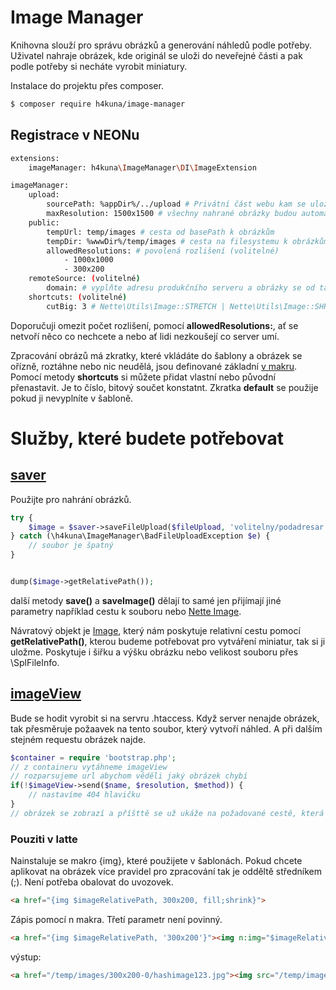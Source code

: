 Image Manager
=============

Knihovna slouží pro správu obrázků a generování náhledů podle potřeby. Uživatel nahraje obrázek, kde originál se uloži do neveřejné části a pak podle potřeby si necháte vyrobit miniatury.

Instalace do projektu přes composer.
```sh
$ composer require h4kuna/image-manager
```

Registrace v NEONu
------------------
```sh
extensions:
	imageManager: h4kuna\ImageManager\DI\ImageExtension

imageManager:
	upload:
		sourcePath: %appDir%/../upload # Privátní část webu kam se uloží originální obrázky
		maxResolution: 1500x1500 # všechny nahrané obrázky budou automaticky zmenšeny (defaultně 3840×2160)
	public:
		tempUrl: temp/images # cesta od basePath k obrázkům
		tempDir: %wwwDir%/temp/images # cesta na filesystemu k obrázkům kam se mají zmenšovat
		allowedResolutions: # povolená rozlišení (volitelné)
			- 1000x1000
			- 300x200
	remoteSource: (volitelné)
		domain: # vyplňte adresu produkčního serveru a obrázky se od tamtud stáhnou
	shortcuts: (volitelné)
		cutBig: 3 # Nette\Utils\Image::STRETCH | Nette\Utils\Image::SHRINK_ONLY
```

Doporučuji omezit počet rozlišení, pomocí **allowedResolutions:**, ať se netvoří něco co nechcete a nebo ať lidi nezkoušejí co server umí.

Zpracování obrázů má zkratky, které vkládáte do šablony a obrázek se ořízně, roztáhne nebo nic neudělá, jsou definované základní [v makru](../src/Template/LatteMacro.php). Pomocí metody **shortcuts** si můžete přidat vlastní nebo původní přenastavit. Je to číslo, bitový součet konstatnt. Zkratka **default** se použije pokud ji nevyplníte v šabloně.

Služby, které budete potřebovat
======

[saver](../src/Saver.php)
-----
Použijte pro nahrání obrázků.
```php
try {
    $image = $saver->saveFileUpload($fileUpload, 'volitelny/podadresar');
} catch (\h4kuna\ImageManager\BadFileUploadException $e) {
    // soubor je špatný
}


dump($image->getRelativePath()); 
```

další metody **save()** a **saveImage()** dělají to samé jen přijímají jiné parametry například cestu k souboru nebo [Nette Image](https://api.nette.org/Nette.Utils.Image.html).

Návratový objekt je [Image](../src/Image.php), který nám poskytuje relativní cestu pomocí **getRelativePath()**, kterou budeme potřebovat pro vytváření miniatur, tak si ji uložme. Poskytuje i šiřku a výšku obrázku nebo velikost souboru přes \SplFileInfo.

[imageView](../src/ImageView.php)
---------
Bude se hodit vyrobit si na servru .htaccess. Když server nenajde obrázek, tak přesměruje požaavek na tento soubor, který vytvoří náhled. A při dalším stejném requestu obrázek najde.

```php
$container = require 'bootstrap.php';
// z containeru vytáhneme imageView
// rozparsujeme url abychom věděli jaký obrázek chybí
if(!$imageView->send($name, $resolution, $method)) {
    // nastavíme 404 hlavičku
}
// obrázek se zobrazí a příšttě se už ukáže na požadované cestě, která nabyla k dispozici.
```

### Pouziti v latte
Nainstaluje se makro {img}, které použijete v šablonách. Pokud chcete aplikovat na obrázek více pravidel pro zpracování tak je odděltě středníkem (;). Není potřeba obalovat do uvozovek.

```html
<a href="{img $imageRelativePath, 300x200, fill;shrink}">
```
Zápis pomocí n makra. Třetí parametr není povinný.
```html
<a href="{img $imageRelativePath, '300x200'}"><img n:img="$imageRelativePath, '300x200', 'fill,shrink'"></a>
```

výstup:

```html
<a href="/temp/images/300x200-0/hashimage123.jpg"><img src="/temp/images/300x200-5/hashimage123.jpg"></a>
```

